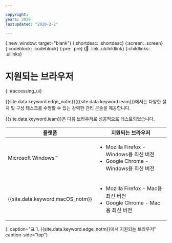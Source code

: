 ```yaml
---

copyright:
years: 2020
lastupdated: "2020-2-2"

---
```


{:new_window: target="blank"}
{:shortdesc: .shortdesc}
{:screen: .screen}
{:codeblock: .codeblock}
{:pre: .pre}
{:child: .link .ulchildlink}
{:childlinks: .ullinks}

# 지원되는 브라우저
{: #accessing_ui}

{{site.data.keyword.edge_notm}}({{site.data.keyword.ieam}})에서는 다양한 설치 및 구성 태스크를 수행할 수 있는 강력한 관리 콘솔을 제공합니다.

{{site.data.keyword.ieam}}은 다음 브라우저로 성공적으로 테스트되었습니다.

|플랫폼|지원되는 브라우저|
|--------|------------------|
|Microsoft Windows™|<ul><li>Mozilla Firefox - Windows용 최신 버전</li><li>Google Chrome - Windows용 최신 버전</li></ul>|
|{{site.data.keyword.macOS_notm}}|<ul><li>Mozilla Firefox - Mac용 최신 버전</li><li>Google Chrome - Mac용 최신 버전</li></ul>|
{: caption="표 1. {{site.data.keyword.edge_notm}}에서 지원되는 브라우저" caption-side="top"}
